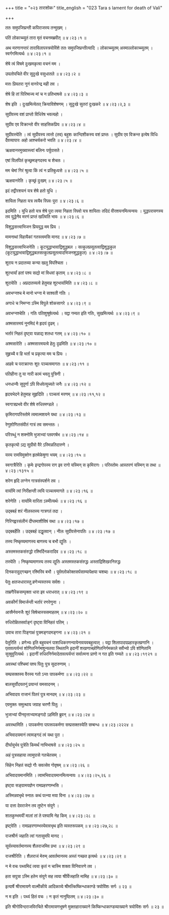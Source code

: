 +++
title = "०२३ ताराशोकः"
title_english = "023 Tara s lament for death of Vali"

+++


ततः समुपजिघ्रन्ती कपिराजस्य तन्मुखम् ।  

पतिं लोकाच्च्युतं तारा मृतं वचनमब्रवीत्  ॥  ४।२३।१  ॥   

अथ मरणानन्तरं ताराविलापस्त्रयोविंशे ततः समुपजिघ्रन्तीत्यादि ।
लोकाच्च्युतम् अस्माल्लोकाच्च्युतम् । स्वर्गगमित्यर्थः  ॥  ४।२३।१  ॥   

  

शेषे त्वं विषमे दुःखमकृत्वा वचनं मम ।  

उपलोपचिते वीर सुदुःखे वसुधातले  ॥  ४।२३।२  ॥   

मत्तः प्रियतरा नूनं वानरेन्द्र मही तव ।  

शेषे हि तां पिरिष्वज्य मां च न प्रतिभाषसे  ॥  ४।२३।३  ॥   

शेष इति । दुःखमित्येतत् क्रियाविशेषणम् । सुदुःखे सुतरां दुःखकरे  ॥ 
४।२३।२,३  ॥   

  

सुग्रीवस्य वशं प्राप्तो विधिरेष भवत्यहो ।  

सुग्रीव एव विक्रान्तो वीर साहसिकप्रिय  ॥  ४।२३।४  ॥   

सुग्रीवस्येति । त्वं सुग्रीवस्य त्वत्तो (तव) बहुशः कान्दिशीकस्य वशं
प्राप्तः । सुग्रीव एव विक्रन्त इत्येष विधिः दैवव्यापारः अहो आश्चर्यकरो
भवति  ॥  ४।२३।४  ॥   

  

ऋक्षवानरमुख्यास्त्वां बलिनः पर्युपासते ।  

एषां विलपितं कृच्छ्रमङ्गदस्य च शेचतः ।  

मम चेमां गिरं श्रुत्वा किं त्वं न प्रतिबुध्यसे  ॥  ४।२३।५  ॥   

ऋक्षवानरेति । कृच्छ्रं दुःखम्  ॥  ४।२३।५  ॥   

  

इदं तद्वीरशयनं यत्र शेषे हतो युधि ।  

शायिता निहता यत्र त्वयैव रिपवः पुरा  ॥  ४।२३।६  ॥   

इदमिति । युधि हतो यत्र शेषे पुरा त्वया निहता रिपवो यत्र शायिताः तदिदं
वीरशयनमित्यन्वयः । युद्धपरायणस्य तव युद्धेनैव मरणं प्राप्तं खल्विति भावः
 ॥  ४।२३।६  ॥   

  

विशुद्धसत्त्वाभिजन प्रिययुद्ध मम प्रिय ।  

मामनाथां विहायैकां गतस्त्वमसि मानद  ॥  ४।२३।७  ॥   

विशुद्धसत्त्वाभिजनेति । कूटयुद्धाभावाद्विशुद्धबल ।
सत्कुलप्रसूतत्वाद्विशुद्धकुल
(कूटयुद्धाभावाद्विशुद्धबलसत्कुलप्रसूतत्वादभिजनशुद्धकुल)  ॥  ४।२३।७  ॥   

  

शूराय न प्रदातव्या कन्या खलु विपश्चिता ।  

शूरभार्यां हतां पश्य सद्यो मां विधवां कृताम्  ॥  ४।२३।८  ॥   

शूरायेति । अप्रदातव्यत्वे हेतुमाह शूरभार्यामिति  ॥  ४।२३।८  ॥   

  

अवभग्नश्च मे मानो भग्ना मे साश्वती गतिः ।  

अगाधे च निमग्ना ऽस्मि विपुले शोकसागरे  ॥  ४।२३।९  ॥   

अवभग्नश्चेति । गतिः पतिशुश्रूषेत्यर्थः । यद्वा गम्यत इति गतिः,
सुखमित्यर्थः  ॥  ४।२३।९  ॥   

  

अश्मसारमयं नूनमिदं मे हृदयं दृढम् ।  

भर्तारं निहतं दृष्ट्वा यन्नाद्य शतधा गतम्  ॥  ४।२३।१०  ॥   

अश्मसारेति । अश्मसारमयत्वे हेतुः दृढमिति  ॥  ४।२३।१०  ॥   

  

सुहृच्चै व हि भर्ता च प्रकृत्या मम च प्रियः ।  

आहवे च पराक्रान्तः शूरः पञ्चत्वमागतः  ॥  ४।२३।११  ॥   

पतिहीना तु या नारी कामं भवतु पुत्रिणी ।  

धनधान्यैः सुपूर्णा ऽपि विधवेत्युच्यते जनैः  ॥  ४।२३।१२  ॥   

हृदयभेदने हेतुमाह सुहृदिति । पञ्चत्वं मरणम्  ॥  ४।२३।११,१२  ॥   

  

स्वगात्रप्रभवे वीर शेषे रुधिरमण्डले ।  

कृमिरागपरिस्तोमे त्वमात्मशयने यथा  ॥  ४।२३।१३  ॥   

रेणुशोणितसंवीतं गात्रं तव समन्ततः ।  

परिरब्धुं न शक्नोमि भुजाभ्यां प्लवगर्षभ  ॥  ४।२३।१४  ॥   

कृतकृत्यो ऽद्य सुग्रीवो वैरे ऽस्मिन्नतिदारुणे ।  

यस्य रामविमुक्तेन हृतमेकेषुणा भयम्  ॥  ४।२३।१५  ॥   

स्वगात्रैरिति । कृमेः इन्द्रगोपस्य राग इव रागो यस्मिन् स कृमिरागः ।
परिस्तोमः आस्तरणं यस्मिन् स तथा  ॥  ४।२३।१३१५  ॥   

  

शरेण हृदि लग्नेन गात्रसंस्पर्शने तव ।  

वार्यामि त्वां निरीक्षन्ती त्वयि पञ्चत्वमागते  ॥  ४।२३।१६  ॥   

शरेणेति । वार्यामि वारिता ऽस्मीत्यर्थः  ॥  ४।२३।१६  ॥   

  

उद्बबर्ह शरं नीलस्तस्य गात्रगतं तदा ।  

गिरिगह्वरसंलीनं दीप्तमाशीविषं यथा  ॥  ४।२३।१७  ॥   

उद्बबर्हेति । उद्बबर्ह उद्धृतवान् । नीलः सुग्रीवसेनापतिः  ॥  ४।२३।१७  ॥   

  

तस्य निष्कृष्यमाणस्य बाणस्य च बभौ द्युतिः ।  

अस्तमस्तकसंरुद्धो रश्मिर्दिनकरादिव  ॥  ४।२३।१८  ॥   

तस्येति । निष्कृष्यमाणस्य तस्य द्युतिः अस्तमस्तकसंरुद्धः
अस्ताद्रिशिखरनिरुद्धः  

दिनकरादुद्गच्छन् रश्मिरिव बभौ । पूर्वश्लोकोक्तसर्पसाम्यापेक्षया चशब्दः
 ॥  ४।२३।१८  ॥   

  

पेतुः क्षतजधारास्तु व्रणेभ्यस्तस्य सर्वशः ।  

ताम्रगैरिकसम्पृक्ता धारा इव धराधरात्  ॥  ४।२३।१९  ॥   

अवकीर्णं विमार्जन्ती भर्तारं रणरेणुना ।  

आस्रैर्नयनजैः शूरं सिषेचास्त्रसमाहतम्  ॥  ४।२३।२०  ॥   

रुधिरोक्षितसर्वाङ्गं दृष्ट्वा विनिहतं पतिम् ।  

उवाच तारा पिङ्गाक्षं पुत्रमङ्गदमङ्गना  ॥  ४।२३।२१  ॥   

पेतुरिति । व्रणेभ्यः इति बहुवचनं पाशाधिकरणन्यायेनावयवबहुत्वात् । यद्वा
शिलापादपप्रहारकृतव्रणानि । एतावत्पर्यन्तं शोणितनिर्गमशून्यतया स्थितानि
इदानीं शरव्रणाच्छोणितनिर्गमकाले सर्वेभ्यो ऽपि शोणितानि सुस्रुवुरित्यर्थः
। इदानीं रुधिरनिर्गमादेतावत्पर्यन्तं सर्वात्मना प्राणो न गत इति गम्यते
 ॥  ४।२३।१९२१  ॥   

  

अवस्थां पश्चिमां पश्य पितुः पुत्र सुदारुणाम् ।  

सम्प्रसक्तस्य वैरस्य गतो ऽन्तः पापकर्मणा  ॥  ४।२३।२२  ॥   

बालसूर्योदयतनुं प्रयान्तं यमसादनम् ।  

अभिवादय राजानं पितरं पुत्र मानदम्  ॥  ४।२३।२३  ॥   

एवमुक्तः समुत्थाय जग्राह चरणौ पितुः ।  

भुजाभ्यां पीनवृत्ताभ्यामङ्गदो ऽहमिति ब्रुवन्  ॥  ४।२३।२४  ॥   

अवस्थामिति । पापकर्मणा पापरूपकर्मणा सम्प्रसक्तस्येति सम्बन्धः  ॥ 
४।२३।२२२४  ॥   

  

अभिवादयमानं त्वामङ्गदं त्वं यथा पुरा ।  

दीर्घायुर्भव पुत्रेति किमर्थं नाभिभाषसे  ॥  ४।२३।२५  ॥   

अहं पुत्रसहाया त्वामुपासे गतचेतसम् ।  

सिंहेन निहतं सद्यो गौः सवत्सेव गोवृषम्  ॥  ४।२३।२६  ॥   

अभिवादयमानमिति । त्वामभिवादयमानमित्यन्वयः  ॥  ४।२३।२५,२६  ॥   

  

इष्ट्वा सङ्ग्रामयज्ञेन रामप्रहरणाम्भसि ।  

अस्मिन्नवभृथे स्नातः कथं पत्न्या मया विना  ॥  ४।२३।२७  ॥   

या दत्ता देवराजेन तव तुष्टेन संयुगे ।  

शातकुम्भमयीं मालां तां ते पश्यामि नेह किम्  ॥  ४।२३।२८  ॥   

इष्ट्वेति । रामप्रहरणाम्भस्येवावभृथ इति व्यस्तरूपकम्  ॥  ४।२३।२७,२८  ॥   

  

राजश्रीर्न जहाति त्वां गतासुमपि मानद ।  

सूर्यस्यावर्तमानस्य शैलराजमिव प्रभा  ॥  ४।२३।२९  ॥   

राजश्रीरिति । शैलराजं मेरुम् आवर्तमानस्य अस्तं गच्छत इत्यर्थः  ॥  ४।२३।२९
 ॥   

  

न मे वचः पथ्यमिदं त्वया कृतं न चास्मि शक्ता विनिवारणे तव ।  

हता सपुत्रा ऽस्मि हतेन संयुगे सह त्वया श्रीर्विजहाति मामिह  ॥  ४।२३।३०
 ॥   

इत्यार्षे श्रीरामायणे वाल्मीकीये आदिकाव्ये श्रीमत्किष्किन्धाकाण्डे
त्रयोविंशः सर्गः  ॥  २३  ॥   

न म इति । पथ्यं हितं वचः । न कृतं नानुष्ठितम्  ॥  ४।२३।३०  ॥   

इति श्रीगोविन्दराजविरचिते श्रीरामायणभूषणे मुक्ताहाराख्याने
किष्किन्धाकाण्डव्याख्याने त्रयोविंशः सर्गः  ॥  २३  ॥   


